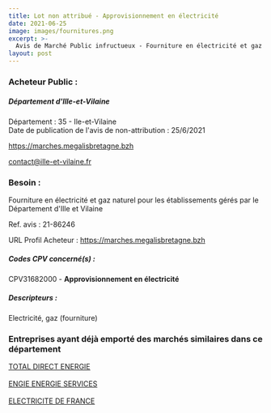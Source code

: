 ```yaml
---
title: Lot non attribué - Approvisionnement en électricité
date: 2021-06-25
image: images/fournitures.png
excerpt: >-
  Avis de Marché Public infructueux - Fourniture en électricité et gaz naturel pour les établissements gérés par le Département d'Ille et Vilaine
layout: post
---
```


### Acheteur Public :
##### Département d'Ille-et-Vilaine
Département : 35 - Ile-et-Vilaine<br/>
Date de publication de l'avis de non-attribution : 25/6/2021


https://marches.megalisbretagne.bzh

contact@ille-et-vilaine.fr


### Besoin :

Fourniture en électricité et gaz naturel pour les établissements gérés par le Département d'Ille et Vilaine

Ref. avis : 21-86246

URL Profil Acheteur : https://marches.megalisbretagne.bzh

##### Codes CPV concerné(s) :
CPV31682000 - **Approvisionnement en électricité** <br/>

##### Descripteurs :
Electricité, gaz (fourniture) <br/>

### Entreprises ayant déjà emporté des marchés similaires dans ce département
<a href="/entreprise-561/siren-442395448">TOTAL DIRECT ENERGIE</a><br/><br/>
<a href="/entreprise-572/siren-552046955">ENGIE ENERGIE SERVICES</a><br/><br/>
<a href="/entreprise-572/siren-552081317">ELECTRICITE DE FRANCE</a><br/><br/>
